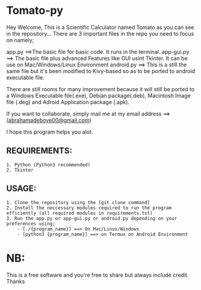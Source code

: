 # Tomato-py
Hey Welcome, This is a Scientific Calculator named Tomato as you can see in the repository...
There are 3 important files in the repo you need to focus on namely;

app.py ==>The basic file for basic code. It runs in the terminal.
app-gui.py  ==> The basic file plus advanced Features like GUI usint Tkinter. It can be use on Mac/Windows/Linux Environment
android.py  ==> This is a still the same file but it's been modified to Kivy-based so as to be ported to android executable file.


There are still rooms for many improvement because it will still be ported to a Windows Executable file(.exe), Debian package(.deb), Macintosh Image file (.deg) and Adroid Application package (.apk).

If you want to collaborate, simply mail me at my email address ==> (abrahamadeboye00@gmail.com)

I hope this program helps you alot.

## REQUIREMENTS:
	1. Python (Python3 recommended)
	2. Tkinter

## USAGE:
	1. Clone the repository using the [git clone command]
	2. Install the neccessary modules required to run the program efficiently (all required modules in requirements.txt)
	3. Run the app.py or app-gui.py or android.py depending on your preferences using;
  		- [./{program_name}] ==> On Mac/Linux/Windows
  		- [python3 {program_name}] ==> on Termux on Android Environment

# NB: 
This is a free software and you're free to share but always include credit. Thanks
